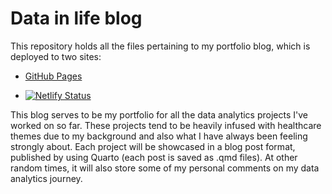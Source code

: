 # Data in life blog

This repository holds all the files pertaining to my portfolio blog, which is deployed to two sites:

-   [GitHub Pages](https://jhylin.github.io/Data-analytics-and-research-blog/)

-   [![Netlify Status](https://api.netlify.com/api/v1/badges/d3b71cd0-57df-42aa-b0f2-464e901b9359/deploy-status?branch=main)](https://app.netlify.com/sites/jhylin-portfolio/deploys)

This blog serves to be my portfolio for all the data analytics projects I've worked on so far. These projects tend to be heavily infused with healthcare themes due to my background and also what I have always been feeling strongly about. Each project will be showcased in a blog post format, published by using Quarto (each post is saved as .qmd files). At other random times, it will also store some of my personal comments on my data analytics journey. 